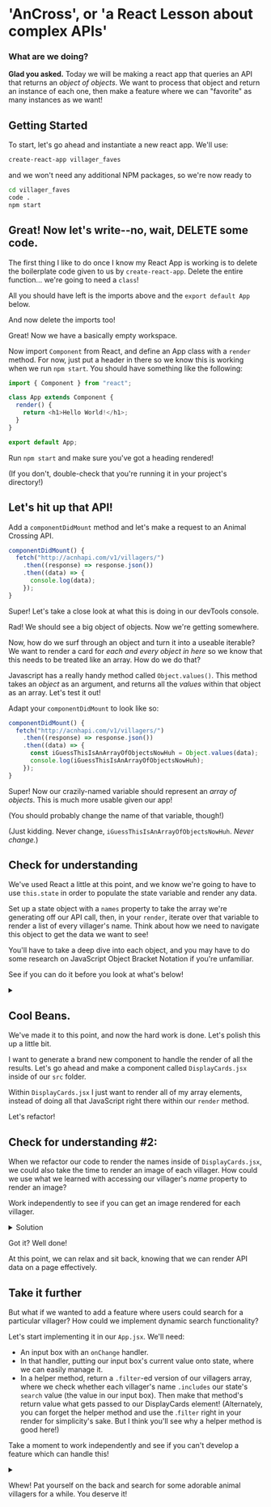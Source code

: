 # 'AnCross', or 'a React Lesson about complex APIs'

### What are we doing?

**Glad you asked.** Today we will be making a react app that queries an API that returns an _object of objects_. We want to process that object and return an instance of each one, then make a feature where we can "favorite" as many instances as we want!

## Getting Started

To start, let's go ahead and instantiate a new react app. We'll use:

```bash
create-react-app villager_faves
```

and we won't need any additional NPM packages, so we're now ready to

```bash
cd villager_faves
code .
npm start
```

## Great! Now let's write--no, wait, DELETE some code.

The first thing I like to do once I know my React App is working is to delete the boilerplate code given to us by `create-react-app`. Delete the entire function... we're going to need a `class`!

All you should have left is the imports above and the `export default App` below.

And now delete the imports too!

Great! Now we have a basically empty workspace.

Now import `Component` from React, and define an App class with a `render` method. For now, just put a header in there so we know this is working when we run `npm start`. You should have something like the following:

```javascript
import { Component } from "react";

class App extends Component {
  render() {
    return <h1>Hello World!</h1>;
  }
}

export default App;
```

Run `npm start` and make sure you've got a heading rendered!

(If you don't, double-check that you're running it in your project's directory!)

## Let's hit up that API!

Add a `componentDidMount` method and let's make a request to an Animal Crossing API.

```js
componentDidMount() {
  fetch("http://acnhapi.com/v1/villagers/")
    .then((response) => response.json())
    .then((data) => {
      console.log(data);
    });
}
```

Super! Let's take a close look at what this is doing in our devTools console.

Rad! We should see a big object of objects. Now we're getting somewhere.

Now, how do we surf through an object and turn it into a useable iterable? We want to render a card for _each and every object in here_ so we know that this needs to be treated like an array. How do we do that?

Javascript has a really handy method called `Object.values()`. This method takes an _object_ as an argument, and returns all the _values_ within that object as an array. Let's test it out!

Adapt your `componentDidMount` to look like so:

```js
componentDidMount() {
  fetch("http://acnhapi.com/v1/villagers/")
    .then((response) => response.json())
    .then((data) => {
      const iGuessThisIsAnArrayOfObjectsNowHuh = Object.values(data);
      console.log(iGuessThisIsAnArrayOfObjectsNowHuh);
    });
}
```

Super! Now our crazily-named variable should represent an _array of objects_. This is much more usable given our app!

(You should probably change the name of that variable, though!)

(Just kidding. Never change, `iGuessThisIsAnArrayOfObjectsNowHuh`. _Never change._)

## Check for understanding

We've used React a little at this point, and we know we're going to have to use `this.state` in order to populate the state variable and render any data.

Set up a state object with a `names` property to take the array we're generating off our API call, then, in your `render`, iterate over that variable to render a list of every villager's name. Think about how we need to navigate this object to get the data we want to see!

You'll have to take a deep dive into each object, and you may have to do some research on JavaScript Object Bracket Notation if you're unfamiliar.

See if you can do it before you look at what's below!

<details>
<summary></summary>

Make an initial state.

```js
state = {
  villagers: [],
};
```

Put our array of objects in there once when we hit our API.

```js
componentDidMount() {
  fetch("http://acnhapi.com/v1/villagers/")
    .then((response) => response.json())
    .then((data) => {
      this.setState({ villagers: Object.values(data) });
    });
}
```

Render each villagers' name (on the name object, using bracket notation to make sure the dash isn't interpreted as a subtraction symbol.)

```js
return (
  <div>
    {this.state.villagers.map((villager) => (
      <p>{villager.name["name-USen"]}</p>
    ))}
  </div>
);
```

</details>

## Cool Beans.

We've made it to this point, and now the hard work is done. Let's polish this up a little bit.

I want to generate a brand new component to handle the render of all the results. Let's go ahead and make a component called `DisplayCards.jsx` inside of our `src` folder.

Within `DisplayCards.jsx` I just want to render all of my array elements, instead of doing all that JavaScript right there within our `render` method.

Let's refactor!

## Check for understanding #2:

When we refactor our code to render the names inside of `DisplayCards.jsx`, we could also take the time to render an image of each villager. How could we use what we learned with accessing our villager's _name_ property to render an image?

Work independently to see if you can get an image rendered for each villager.

<details>
<summary>Solution</summary>

Rendered in `DisplayCards.jsx`:

```js
<div>
  {this.props.villagers.map((villager, i) => (
    <div key={i}>
      <img alt={villager.name["name-USen"]} src={villager["image_uri"]} />
      <p>{villager.name["name-USen"]}</p>
    </div>
  ))}
</div>
```

</details>

Got it? Well done!

At this point, we can relax and sit back, knowing that we can render API data on a page effectively.

## Take it further

But what if we wanted to add a feature where users could search for a particular villager? How could we implement dynamic search functionality?

Let's start implementing it in our `App.jsx`. We'll need:

- An input box with an `onChange` handler.
- In that handler, putting our input box's current value onto state, where we can easily manage it.
- In a helper method, return a `.filter`-ed version of our villagers array, where we check whether each villager's name `.includes` our state's `search` value (the value in our input box). Then make that method's return value what gets passed to our DisplayCards element! (Alternately, you can forget the helper method and use the .`filter` right in your render for simplicity's sake. But I think you'll see why a helper method is good here!)

Take a moment to work independently and see if you can't develop a feature which can handle this!

<details>
<summary></summary>

```js
dynamicSearch = () => {
  return this.state.villagers.filter((villager) =>
    villager.name["name-USen"]
      .toLowerCase()
      .includes(this.state.search.toLowerCase())
  );
};
```

and within the return...

```js
<div>
  <input type="text" onChange={this.handleChange} />
  <DisplayCards villagers={this.dynamicSearch()} />
</div>
```

</details>

Whew! Pat yourself on the back and search for some adorable animal villagers for a while. You deserve it!
